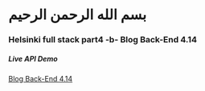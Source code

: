 # بسم الله الرحمن الرحيم
### Helsinki full stack part4 -b- Blog Back-End  4.14
##### Live API Demo 
[Blog Back-End  4.14](https://stark-castle-18654.herokuapp.com/)